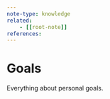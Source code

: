 ```yaml
---
note-type: knowledge
related:
    - [[root-note]]
references:
---
```


# Goals

Everything about personal goals.
